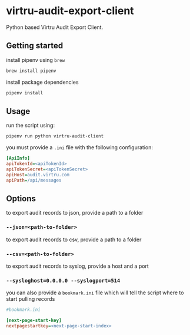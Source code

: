 # virtru-audit-export-client

Python based Virtru Audit Export Client.

## Getting started
install pipenv using `brew`

```bash 
brew install pipenv
````

install package dependencies

```bash
pipenv install
```

## Usage

run the script using:

```bash
pipenv run python virtru-audit-client
```

you must provide a `.ini` file with the following configuration:

```ini
[ApiInfo]
apiTokenId=<apiTokenId>
apiTokenSecret=<apiTokenSecret>
apiHost=audit.virtru.com
apiPath=/api/messages
```

## Options

to export audit records to json, provide a path to a folder

### `--json=<path-to-folder>`

to export audit records to csv, provide a path to a folder

### `--csv=<path-to-folder>`

to export audit records to syslog, provide a host and a port

### `--sysloghost=0.0.0.0 --syslogport=514`

you can also provide a `bookmark.ini` file which will tell the script where to start pulling records

```ini
#bookmark.ini

[next-page-start-key]
nextpagestartkey=<next-page-start-index>

```
